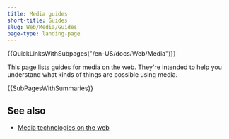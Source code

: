 ```yaml
---
title: Media guides
short-title: Guides
slug: Web/Media/Guides
page-type: landing-page
---
```


{{QuickLinksWithSubpages("/en-US/docs/Web/Media")}}

This page lists guides for media on the web.
They're intended to help you understand what kinds of things are possible using media.

{{SubPagesWithSummaries}}

## See also

- [Media technologies on the web](/en-US/docs/Web/Media)

